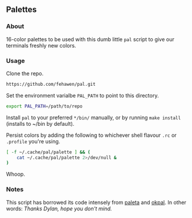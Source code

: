 ## Palettes

### About

16-color palettes to be used with this dumb little `pal` script to give our terminals freshly new colors.

### Usage

Clone the repo.

```sh
https://github.com/fehawen/pal.git
```

Set the environment varialbe `PAL_PATH` to point to this directory.

```sh
export PAL_PATH=/path/to/repo
```

Install `pal` to your preferred `*/bin/` manually, or by running `make install` (installs to ~/bin by default).

Persist colors by adding the following to whichever shell flavour `.rc` or `.profile` you're using.

```sh
[ -f ~/.cache/pal/palette ] && (
    cat ~/.cache/pal/palette 2>/dev/null &
)
```

Whoop.

### Notes

This script has borrowed its code intensely from [paleta](https://github.com/dylanaraps/paleta/blob/master/paleta) and [okpal](https://github.com/dylanaraps/okpal/blob/master/okpal). In other words: *Thanks Dylan, hope you don't mind.*
